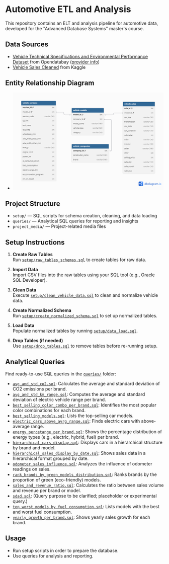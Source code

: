 # Automotive ETL and Analysis

This repository contains an ELT and analysis pipeline for automotive data, developed for the "Advanced Database Systems" master's course.

## Data Sources

- [Vehicle Technical Specifications and Environmental Performance Dataset](https://www.opendatabay.com/data/dataset/99b921ee-d99b-414f-af61-36978fa36d92) from Opendatabay ([provider info](https://www.opendatabay.com/data-providers/805f2971-543d-4964-87bf-f7683d655b1e))
- [Vehicle Sales Cleaned](https://www.kaggle.com/datasets/krishanukalita/vehicle-sales-cleaned) from Kaggle

## Entity Relationship Diagram

- ![Database Diagram](ERD.png)

## Project Structure

- `setup/` — SQL scripts for schema creation, cleaning, and data loading
- `queries/` — Analytical SQL queries for reporting and insights
- `project_media/` — Project-related media files

## Setup Instructions

1. **Create Raw Tables**  
   Run [`setup/raw_tables_schemas.sql`](setup/raw_tables_schemas.sql) to create tables for raw data.

2. **Import Data**  
   Import CSV files into the raw tables using your SQL tool (e.g., Oracle SQL Developer).

3. **Clean Data**  
   Execute [`setup/clean_vehicle_data.sql`](setup/clean_vehicle_data.sql) to clean and normalize vehicle data.

4. **Create Normalized Schema**  
   Run [`setup/create_normalized_schema.sql`](setup/create_normalized_schema.sql) to set up normalized tables.

5. **Load Data**  
   Populate normalized tables by running [`setup/data_load.sql`](setup/data_load.sql).

6. **Drop Tables (if needed)**  
   Use [`setup/drop_tables.sql`](setup/drop_tables.sql) to remove tables before re-running setup.

## Analytical Queries

Find ready-to-use SQL queries in the [`queries/`](queries) folder:

- [`avg_and_std_co2.sql`](queries/avg_and_std_co2.sql): Calculates the average and standard deviation of CO2 emissions per brand.
- [`avg_and_std_km_range.sql`](queries/avg_and_std_km_range.sql): Computes the average and standard deviation of electric vehicle range per brand.
- [`best_selling_color_combo_per_brand.sql`](queries/best_selling_color_combo_per_brand.sql): Identifies the most popular color combinations for each brand.
- [`best_selling_models.sql`](queries/best_selling_models.sql): Lists the top-selling car models.
- [`electric_cars_above_avrg_range.sql`](queries/electric_cars_above_avrg_range.sql): Finds electric cars with above-average range.
- [`energy_percetange_per_brand.sql`](queries/energy_percetange_per_brand.sql): Shows the percentage distribution of energy types (e.g., electric, hybrid, fuel) per brand.
- [`hierarchical_cars_display.sql`](queries/hierarchical_cars_display.sql): Displays cars in a hierarchical structure by brand and model.
- [`hierarchical_sales_display_by_date.sql`](queries/hierarchical_sales_display_by_date.sql): Shows sales data in a hierarchical format grouped by date.
- [`odometer_sales_influence.sql`](queries/odometer_sales_influence.sql): Analyzes the influence of odometer readings on sales.
- [`rank_brands_by_green_models_distribution.sql`](queries/rank_brands_by_green_models_distribution.sql): Ranks brands by the proportion of green (eco-friendly) models.
- [`sales_and_revenue_ratio.sql`](queries/sales_and_revenue_ratio.sql): Calculates the ratio between sales volume and revenue per brand or model.
- [`sdad.sql`](queries/sdad.sql): (Query purpose to be clarified; placeholder or experimental query.)
- [`top_worst_models_by_fuel_consumption.sql`](queries/top_worst_models_by_fuel_consumption.sql): Lists models with the best and worst fuel consumption.
- [`yearly_growth_per_brand.sql`](queries/yearly_growth_per_brand.sql): Shows yearly sales growth for each brand.

## Usage

- Run setup scripts in order to prepare the database.
- Use queries for analysis and reporting.
